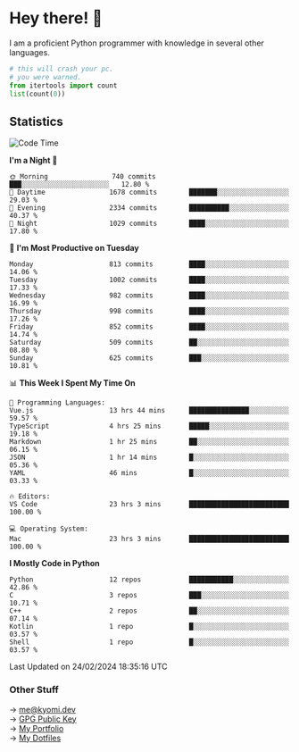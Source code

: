 # Hey there! 👋

I am a proficient Python programmer with knowledge in several other languages.

```py
# this will crash your pc.
# you were warned.
from itertools import count
list(count(0))
```

## Statistics
<!--START_SECTION:waka-->
![Code Time](http://img.shields.io/badge/Code%20Time-937%20hrs%2031%20mins-blue)

**I'm a Night 🦉** 

```text
🌞 Morning                740 commits         ███░░░░░░░░░░░░░░░░░░░░░░   12.80 % 
🌆 Daytime                1678 commits        ███████░░░░░░░░░░░░░░░░░░   29.03 % 
🌃 Evening                2334 commits        ██████████░░░░░░░░░░░░░░░   40.37 % 
🌙 Night                  1029 commits        ████░░░░░░░░░░░░░░░░░░░░░   17.80 % 
```
📅 **I'm Most Productive on Tuesday** 

```text
Monday                   813 commits         ████░░░░░░░░░░░░░░░░░░░░░   14.06 % 
Tuesday                  1002 commits        ████░░░░░░░░░░░░░░░░░░░░░   17.33 % 
Wednesday                982 commits         ████░░░░░░░░░░░░░░░░░░░░░   16.99 % 
Thursday                 998 commits         ████░░░░░░░░░░░░░░░░░░░░░   17.26 % 
Friday                   852 commits         ████░░░░░░░░░░░░░░░░░░░░░   14.74 % 
Saturday                 509 commits         ██░░░░░░░░░░░░░░░░░░░░░░░   08.80 % 
Sunday                   625 commits         ███░░░░░░░░░░░░░░░░░░░░░░   10.81 % 
```


📊 **This Week I Spent My Time On** 

```text
💬 Programming Languages: 
Vue.js                   13 hrs 44 mins      ███████████████░░░░░░░░░░   59.57 % 
TypeScript               4 hrs 25 mins       █████░░░░░░░░░░░░░░░░░░░░   19.18 % 
Markdown                 1 hr 25 mins        ██░░░░░░░░░░░░░░░░░░░░░░░   06.15 % 
JSON                     1 hr 14 mins        █░░░░░░░░░░░░░░░░░░░░░░░░   05.36 % 
YAML                     46 mins             █░░░░░░░░░░░░░░░░░░░░░░░░   03.33 % 

🔥 Editors: 
VS Code                  23 hrs 3 mins       █████████████████████████   100.00 % 

💻 Operating System: 
Mac                      23 hrs 3 mins       █████████████████████████   100.00 % 
```

**I Mostly Code in Python** 

```text
Python                   12 repos            ███████████░░░░░░░░░░░░░░   42.86 % 
C                        3 repos             ███░░░░░░░░░░░░░░░░░░░░░░   10.71 % 
C++                      2 repos             ██░░░░░░░░░░░░░░░░░░░░░░░   07.14 % 
Kotlin                   1 repo              █░░░░░░░░░░░░░░░░░░░░░░░░   03.57 % 
Shell                    1 repo              █░░░░░░░░░░░░░░░░░░░░░░░░   03.57 % 
```




 Last Updated on 24/02/2024 18:35:16 UTC
<!--END_SECTION:waka-->

### Other Stuff

→ [me@kyomi.dev](mailto:me@kyomi.dev)\
→ [GPG Public Key](https://github.com/bitterteriyaki.gpg)\
→ [My Portfolio](https://kyomi.dev)\
→ [My Dotfiles](https://github.com/bitterteriyaki/dotfiles)
